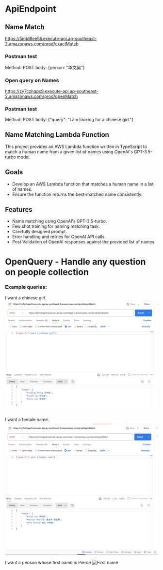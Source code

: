 # ApiEndpoint

## Name Match

https://5mtd8ee5li.execute-api.ap-southeast-2.amazonaws.com/prod/exactMatch

### Postman test

Method: POST
body: {person: "华文吴"}

### Open query on Names

https://zy7czhqpx9.execute-api.ap-southeast-2.amazonaws.com/prod/openMatch

### Postman test

Method: POST
body: {"query": "I am looking for a chinese girl."}

## Name Matching Lambda Function

This project provides an AWS Lambda function written in TypeScript to match a human name from a given list of names using OpenAI's GPT-3.5-turbo model.

## Goals

- Develop an AWS Lambda function that matches a human name in a list of names.
- Ensure the function returns the best-matched name consistently.

## Features

- Name matching using OpenAI's GPT-3.5-turbo.
- Few shot training for naming matching task.
- Carefully designed prompt.
- Error handling and retries for OpenAI API calls.
- Post Validation of OpenAI responses against the provided list of names.

# OpenQuery - Handle any question on people collection

### Example queries:

I want a chinese girl.
![Chinese Girl](screenshots/openQueryChineseGirl.png)

I want a female name.
![Female name](screenshots/openQueryFemale.png)

I want a peoson whose first name is Pierce
![First name](screenshots/openQueryFirseName.png)
